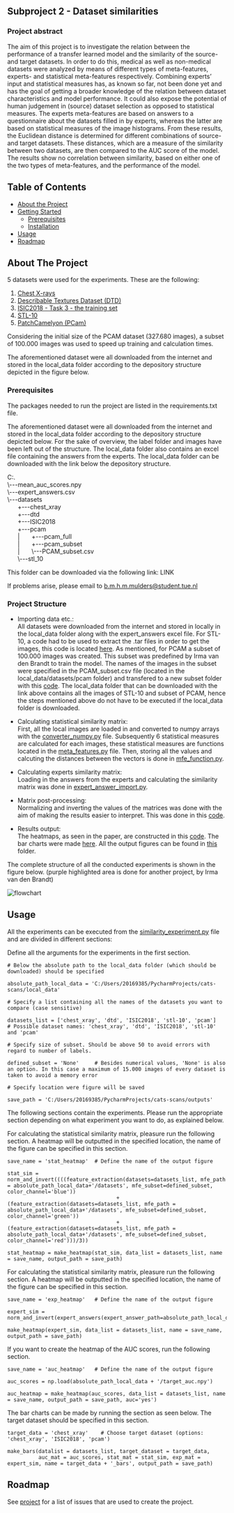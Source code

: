 ## Subproject 2 - Dataset similarities

### Project abstract
The aim of this project is to investigate the relation between the performance of a transfer learned model and the similarity of the source- and target datasets. In order to do this, medical as well as non-medical datasets were analyzed by means of different types of meta-features, experts- and statistical meta-features respectively. Combining experts’ input and statistical measures has, as known so far, not  been done yet and has the goal of getting a broader knowledge of the relation between dataset characteristics and model performance. It could also expose the potential of human judgement in (source) dataset selection as opposed to statistical measures. The experts meta-features are based on answers to a questionnaire about the datasets filled in by experts, whereas the latter are based on statistical measures of the image histograms. From these results, the Euclidean distance is determined for different combinations of source- and target datasets. These distances, which are a measure of the similarity between two datasets, are then compared to the AUC score of the model. The results show no correlation between similarity, based on either one of the two types of meta-features, and the performance of the model.


<!-- TABLE OF CONTENTS -->
## Table of Contents

* [About the Project](#about-the-project)
* [Getting Started](#getting-started)
  * [Prerequisites](#prerequisites)
  * [Installation](#installation)
* [Usage](#usage)
* [Roadmap](#roadmap)



<!-- ABOUT THE PROJECT -->
## About The Project
5 datasets were used for the experiments. These are the following:
1. [Chest X-rays](https://www.kaggle.com/paultimothymooney/chest-xray-pneumonia)
2. [Describable Textures Dataset (DTD)](https://www.robots.ox.ac.uk/~vgg/data/dtd/)
3. [ISIC2018 - Task 3 - the training set](https://challenge2018.isic-archive.com/task3/training/)
4. [STL-10](https://cs.stanford.edu/~acoates/stl10/)
5. [PatchCamelyon (PCam)](http://basveeling.nl/posts/pcam/)

Considering the initial size of the PCAM dataset (327.680 images), a subset of 100.000 images was used to speed up training and calculation times.

The aforementioned dataset were all downloaded from the internet and stored in the local_data folder according to the depository structure depicted in the figure below.

### Prerequisites

The packages needed to run the project are listed in the requirements.txt file.

The aforementioned dataset were all downloaded from the internet and stored in the local_data folder according to the depository structure depicted below. For the sake of overview, the label folder and images have been left out of the structure. The local_data folder also contains an excel file containing the answers from the experts. The local_data folder can be downloaded with the link below the depository structure.

C:.\
\\---mean_auc_scores.npy\
\\---expert_answers.csv\
\\---datasets\
    &nbsp;&nbsp;&nbsp;&nbsp;&nbsp;&nbsp;+---chest_xray\
    &nbsp;&nbsp;&nbsp;&nbsp;&nbsp;&nbsp;+---dtd\
    &nbsp;&nbsp;&nbsp;&nbsp;&nbsp;&nbsp;+---ISIC2018\
    &nbsp;&nbsp;&nbsp;&nbsp;&nbsp;&nbsp;+---pcam\
    &nbsp;&nbsp;&nbsp;&nbsp;&nbsp;&nbsp;|   &nbsp;&nbsp;&nbsp;&nbsp;&nbsp;&nbsp;+---pcam_full\
    &nbsp;&nbsp;&nbsp;&nbsp;&nbsp;&nbsp;|   &nbsp;&nbsp;&nbsp;&nbsp;&nbsp;&nbsp;+---pcam_subset\
    &nbsp;&nbsp;&nbsp;&nbsp;&nbsp;&nbsp;|   &nbsp;&nbsp;&nbsp;&nbsp;&nbsp;&nbsp;\\---PCAM_subset.csv\
    &nbsp;&nbsp;&nbsp;&nbsp;&nbsp;&nbsp;\\---stl_10

This folder can be downloaded via the following link: LINK

If problems arise, please email to b.m.h.m.mulders@student.tue.nl

### Project Structure

* Importing data etc.:\
All datasets were downloaded from the internet and stored in locally in the local_data folder along with the expert_answers excel file. For STL-10, a code had to be used to extract the .tar files in order to get the images, this code is located [here](../src/io/get_stl_10.py). As mentioned, for PCAM a subset of 100.000 images was created. This subset was predefined by Irma van den Brandt to train the model. The names of the images in the subset were specified in the PCAM_subset.csv file (located in the local_data/datasets/pcam folder) and transfered to a new subset folder with this [code](../src/io/create_pcam_subset.py). The local_data folder that can be downloaded with the link above contains all the images of STL-10 and subset of PCAM, hence the steps mentioned above do not have to be executed if the local_data folder is downloaded. 

* Calculating statistical similarity matrix:\
First, all the local images are loaded in and converted to numpy arrays with the [converter_numpy.py](../src/io/converter_numpy.py) file. Subsequently 6 statistical measures are calculated for each images, these statistical measures are functions located in the [meta_features.py](../src/similarity/meta_features.py) file. Then, storing all the values and calcuting the distances between the vectors is done in [mfe_function.py](../src/similarity/mfe_function).

* Calculating experts similarity matrix:\
Loading in the answers from the experts and calculating the similarity matrix was done in [expert_answer_import.py](../src/io/expert_answer_import.py).

* Matrix post-processing:\
Normalizing and inverting the values of the matrices was done with the aim of making the results easier to interpret. This was done in this [code](../src/io/matrix_processing.py).

* Results output:\
The heatmaps, as seen in the paper, are constructed in this [code](../src/evaluation/numpy_to_heatmap.py). The bar charts were made [here](../src/evaluation/make_bar_chart.py). All the output figures can be found in [this](../outputs) folder.

The complete structure of all the conducted experiments is shown in the figure below. (purple highlighted area is done for another project, by Irma van den Brandt)

<img src="Flowchart_CatScans_subproject2.png" alt="flowchart">

<!-- USAGE EXAMPLES -->
## Usage

All the experiments can be executed from the [similarity_experiment.py](../src/similarity_experiment.py) file and are divided in different sections:

Define all the arguments for the experiments in the first section.
```shell script
# Below the absolute path to the local_data folder (which should be downloaded) should be specified

absolute_path_local_data = 'C:/Users/20169385/PycharmProjects/cats-scans/local_data'

# Specify a list containing all the names of the datasets you want to compare (case sensitive)

datasets_list = ['chest_xray', 'dtd', 'ISIC2018', 'stl-10', 'pcam']     # Possible dataset names: 'chest_xray', 'dtd', 'ISIC2018', 'stl-10' and 'pcam'

# Specify size of subset. Should be above 50 to avoid errors with regard to number of labels.

defined_subset = 'None'     # Besides numerical values, 'None' is also an option. In this case a maximum of 15.000 images of every dataset is taken to avoid a memory error

# Specify location were figure will be saved

save_path = 'C:/Users/20169385/PycharmProjects/cats-scans/outputs'
```
The following sections contain the experiments. Please run the appropriate section depending on what experiment you want to do, as explained below.

For calculating the statistical similarity matrix, pleasure run the following section. A heatmap will be outputted in the specified location, the name of the figure can be specified in this section.
```shell script
save_name = 'stat_heatmap'  # Define the name of the output figure

stat_sim = norm_and_invert((((feature_extraction(datasets=datasets_list, mfe_path = absolute_path_local_data+'/datasets', mfe_subset=defined_subset, color_channel='blue'))
                                   + (feature_extraction(datasets=datasets_list, mfe_path = absolute_path_local_data+'/datasets', mfe_subset=defined_subset, color_channel='green'))
                                   + (feature_extraction(datasets=datasets_list, mfe_path = absolute_path_local_data+'/datasets', mfe_subset=defined_subset, color_channel='red')))/3))

stat_heatmap = make_heatmap(stat_sim, data_list = datasets_list, name = save_name, output_path = save_path)
```

For calculating the statistical similarity matrix, pleasure run the following section. A heatmap will be outputted in the specified location, the name of the figure can be specified in this section.

```shell script
save_name = 'exp_heatmap'   # Define the name of the output figure

expert_sim = norm_and_invert(expert_answers(expert_answer_path=absolute_path_local_data))

make_heatmap(expert_sim, data_list = datasets_list, name = save_name, output_path = save_path)
```

If you want to create the heatmap of the AUC scores, run the following section.

```shell script
save_name = 'auc_heatmap'   # Define the name of the output figure

auc_scores = np.load(absolute_path_local_data + '/target_auc.npy')

auc_heatmap = make_heatmap(auc_scores, data_list = datasets_list, name = save_name, output_path = save_path, auc='yes')
```

The bar charts can be made by running the section as seen below. The target dataset should be specified in this section.

```shell script
target_data = 'chest_xray'    # Choose target dataset (options: 'chest_xray', 'ISIC2018', 'pcam')

make_bars(datalist = datasets_list, target_dataset = target_data,
          auc_mat = auc_scores, stat_mat = stat_sim, exp_mat = expert_sim, name = target_data + '_bars', output_path = save_path)
```

<!-- ROADMAP -->
## Roadmap

See [project](https://github.com/vcheplygina/cats-scans/projects/1) for a list of issues that are used to create the 
project.



